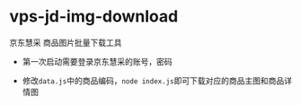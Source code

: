 # vps-jd-img-download

京东慧采 商品图片批量下载工具

- 第一次启动需要登录京东慧采的账号，密码

* 修改`data.js`中的商品编码，`node index.js`即可下载对应的商品主图和商品详情图
